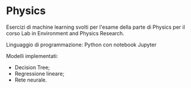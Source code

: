 # Physics
Esercizi di machine learning svolti per l'esame della parte di Physics per il corso Lab in Environment and Physics Research.

Linguaggio di programmazione: Python con notebook Jupyter

Modelli implementati:
- Decision Tree;
- Regressione lineare;
- Rete neurale.
